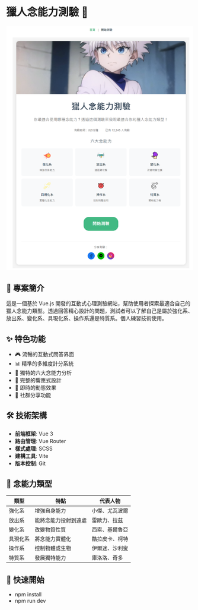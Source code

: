 # 獵人念能力測驗 🎯

![獵人念能力測驗截圖](public/images/readme-banner.png)

## 📝 專案簡介

這是一個基於 Vue.js 開發的互動式心理測驗網站，幫助使用者探索最適合自己的獵人念能力類型。透過回答精心設計的問題，測試者可以了解自己是屬於強化系、放出系、變化系、具現化系、操作系還是特質系。個人練習技術使用。

## ✨ 特色功能

- 🎮 流暢的互動式問答界面
- 📊 精準的多維度計分系統
- 🌈 獨特的六大念能力分析
- 📱 完整的響應式設計
- 🔄 即時的動態效果
- 📢 社群分享功能

## 🛠 技術架構

- **前端框架**: Vue 3
- **路由管理**: Vue Router
- **樣式處理**: SCSS
- **建構工具**: Vite
- **版本控制**: Git

## 💫 念能力類型


| 類型     | 特點                 | 代表人物       |
| -------- | -------------------- | -------------- |
| 強化系   | 增強自身能力         | 小傑、尤瓦波爾 |
| 放出系   | 能將念能力投射到遠處 | 雷歐力、拉茲   |
| 變化系   | 改變物質性質         | 西索、基爾魯亞 |
| 具現化系 | 將念能力實體化       | 酷拉皮卡、柯特 |
| 操作系   | 控制物體或生物       | 伊爾迷、沙利叟 |
| 特質系   | 發展獨特能力         | 庫洛洛、奇多   |

## 🚀 快速開始

- npm install
- npm run dev
